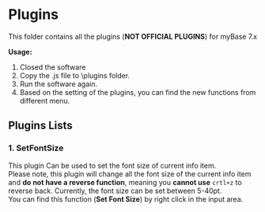 # Plugins

This folder contains all the plugins (**NOT OFFICIAL PLUGINS**) for myBase 7.x
 
**Usage:**  
1. Closed the software  
2. Copy the .js file to \plugins folder.  
3. Run the software again.  
4. Based on the setting of the plugins, you can find the new functions from different menu.

## **Plugins Lists** ##
### 1. SetFontSize ###  
This plugin Can be used to set the font size of current info item.  
Please note, this plugin will change all the font size of the current info item and **do not have a reverse function**, meaning you **cannot use** `crtl+z` to reverse back. Currently, the font size can be set between 5-40pt.  
You can find this function (**Set Font Size**) by right click in the input area. 


